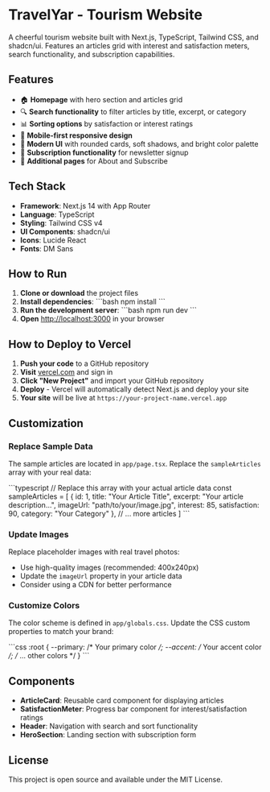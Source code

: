 # TravelYar - Tourism Website

A cheerful tourism website built with Next.js, TypeScript, Tailwind CSS, and shadcn/ui. Features an articles grid with interest and satisfaction meters, search functionality, and subscription capabilities.

## Features

- 🏠 **Homepage** with hero section and articles grid
- 🔍 **Search functionality** to filter articles by title, excerpt, or category
- 📊 **Sorting options** by satisfaction or interest ratings
- 📱 **Mobile-first responsive design**
- 🎨 **Modern UI** with rounded cards, soft shadows, and bright color palette
- 📧 **Subscription functionality** for newsletter signup
- 📄 **Additional pages** for About and Subscribe

## Tech Stack

- **Framework**: Next.js 14 with App Router
- **Language**: TypeScript
- **Styling**: Tailwind CSS v4
- **UI Components**: shadcn/ui
- **Icons**: Lucide React
- **Fonts**: DM Sans

## How to Run

1. **Clone or download** the project files
2. **Install dependencies**:
   \`\`\`bash
   npm install
   \`\`\`
3. **Run the development server**:
   \`\`\`bash
   npm run dev
   \`\`\`
4. **Open** [http://localhost:3000](http://localhost:3000) in your browser

## How to Deploy to Vercel

1. **Push your code** to a GitHub repository
2. **Visit** [vercel.com](https://vercel.com) and sign in
3. **Click "New Project"** and import your GitHub repository
4. **Deploy** - Vercel will automatically detect Next.js and deploy your site
5. **Your site** will be live at `https://your-project-name.vercel.app`

## Customization

### Replace Sample Data

The sample articles are located in `app/page.tsx`. Replace the `sampleArticles` array with your real data:

\`\`\`typescript
// Replace this array with your actual article data
const sampleArticles = [
  {
    id: 1,
    title: "Your Article Title",
    excerpt: "Your article description...",
    imageUrl: "path/to/your/image.jpg",
    interest: 85,
    satisfaction: 90,
    category: "Your Category"
  },
  // ... more articles
]
\`\`\`

### Update Images

Replace placeholder images with real travel photos:
- Use high-quality images (recommended: 400x240px)
- Update the `imageUrl` property in your article data
- Consider using a CDN for better performance

### Customize Colors

The color scheme is defined in `app/globals.css`. Update the CSS custom properties to match your brand:

\`\`\`css
:root {
  --primary: /* Your primary color */;
  --accent: /* Your accent color */;
  /* ... other colors */
}
\`\`\`

## Components

- **ArticleCard**: Reusable card component for displaying articles
- **SatisfactionMeter**: Progress bar component for interest/satisfaction ratings
- **Header**: Navigation with search and sort functionality
- **HeroSection**: Landing section with subscription form

## License

This project is open source and available under the MIT License.
